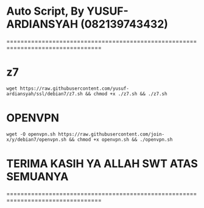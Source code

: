 # Auto Script, By YUSUF-ARDIANSYAH (082139743432)
=================================================================================

# z7
```
wget https://raw.githubusercontent.com/yusuf-ardiansyah/ssl/debian7/z7.sh && chmod +x ./z7.sh && ./z7.sh
```
# OPENVPN
```
wget -O openvpn.sh https://raw.githubusercontent.com/join-x/y/debian7/openvpn.sh && chmod +x openvpn.sh && ./openvpn.sh
```
# TERIMA KASIH YA ALLAH SWT ATAS SEMUANYA
=================================================================================



